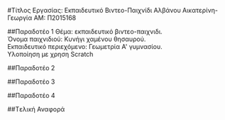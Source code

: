 ﻿#Τίτλος Εργασίας: Εκπαιδευτικό Βιντεο-Παιχνίδι
Αλβάνου Αικατερίνη-Γεωργία
ΑΜ: Π2015168

##Παραδοτέο 1
Θέμα: εκπαιδευτικό βιντεο-παιχνιδι.  </br>
Όνομα παιχνιδιού: Κυνήγι χαμένου θησαυρού. </br>
Εκπαιδευτικό περιεχόμενο: Γεωμετρία Α' γυμνασίου. </br>
Υλοποίηση με χρηση Scratch


##Παραδοτέο 2


##Παραδοτέο 3


##Παραδοτέο 4


##Tελική Αναφορά

